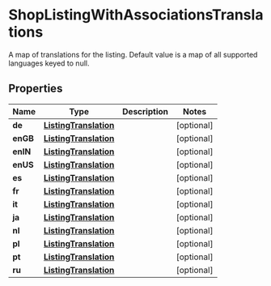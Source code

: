 

# ShopListingWithAssociationsTranslations

A map of translations for the listing. Default value is a map of all supported languages keyed to null.

## Properties

| Name | Type | Description | Notes |
|------------ | ------------- | ------------- | -------------|
|**de** | [**ListingTranslation**](ListingTranslation.md) |  |  [optional] |
|**enGB** | [**ListingTranslation**](ListingTranslation.md) |  |  [optional] |
|**enIN** | [**ListingTranslation**](ListingTranslation.md) |  |  [optional] |
|**enUS** | [**ListingTranslation**](ListingTranslation.md) |  |  [optional] |
|**es** | [**ListingTranslation**](ListingTranslation.md) |  |  [optional] |
|**fr** | [**ListingTranslation**](ListingTranslation.md) |  |  [optional] |
|**it** | [**ListingTranslation**](ListingTranslation.md) |  |  [optional] |
|**ja** | [**ListingTranslation**](ListingTranslation.md) |  |  [optional] |
|**nl** | [**ListingTranslation**](ListingTranslation.md) |  |  [optional] |
|**pl** | [**ListingTranslation**](ListingTranslation.md) |  |  [optional] |
|**pt** | [**ListingTranslation**](ListingTranslation.md) |  |  [optional] |
|**ru** | [**ListingTranslation**](ListingTranslation.md) |  |  [optional] |




